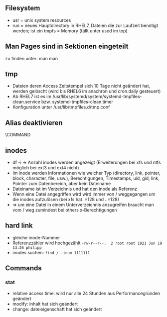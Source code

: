## Filesystem
* usr = unix system resources
* run = neues Hauptdirectory in RHEL7, Dateien die zur Laufzeit benötigt werden; ist ein tmpfs = Memory (fällt unter used im top)

## Man Pages sind in Sektionen eingeteilt
zu finden unter: man man

## tmp
* Dateien deren Access Zeitstempel sich 10 Tage nicht geändert hat, werden gelöscht (wird bis RHEL6 im anachron und cron.daily gesteuert)
* Ab RHEL7 ist es im /usr/lib/systemd/system/systemd-tmpfiles-clean.service bzw. systemd-tmpfiles-clean.timer
* Konfiguration unter /usr/lib/tmpfiles.d/tmp.conf

## Alias deaktivieren
\COMMAND

## inodes
* df -i => Anzahl inodes werden angezeigt (Erweiterungen bei xfs und ntfs möglich bei ext3 und ext4 nicht)
* Im inode werden Informationen wie welcher Typ (directory, link, pointer, block, character, file, usw.), Berechtigungen, Timestamps, uid, gid, link, Pointer zum Datenbereich, aber kein Dateiname
* Dateiname ist im Verzeichnis und hat den inode als Referenz
* Wenn eine Datei angegriffen wird wird immer von / weggegangen um die inodes aufzulösen (bei xfs hat .=128 und ..=128)
* => um eine Datei in einem Unterverzeichnis anzugreifen braucht man vom / weg zumindest bei others x-Berechtigungen

## hard link
* gleiche inode-Nummer
* Referenzzähler wird hochgezählt `-rw-r--r--.  2 root root 1921 Jun 19 13:26 philipp`
* inodes suchen: `find / -inum 1111111`

## Commands
### stat
* relative access time: wird nur alle 24 Stunden aus Performancegründen geändert
* modify: inhalt hat sich geändert
* change: dateieigenschaft hat sich geändert

